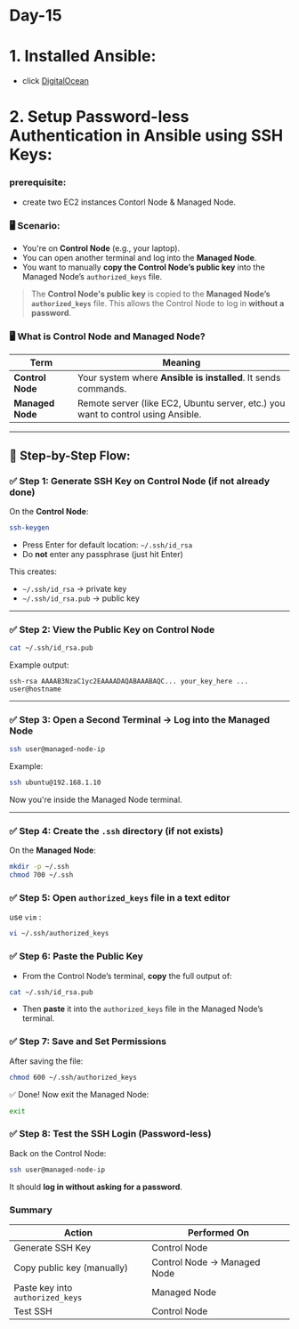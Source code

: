 # Day-15

# 1. Installed Ansible:

- click  [DigitalOcean](https://www.digitalocean.com/community/tutorials/how-to-install-and-configure-ansible-on-ubuntu-20-04)


# 2. Setup Password-less Authentication in Ansible using SSH Keys:

### prerequisite:

- create two EC2 instances Contorl Node & Managed Node.

### 🖥️ Scenario:

* You're on **Control Node** (e.g., your laptop).
* You can open another terminal and log into the **Managed Node**.
* You want to manually **copy the Control Node’s public key** into the Managed Node’s `authorized_keys` file.

> The **Control Node's public key** is copied to the **Managed Node’s `authorized_keys`** file. This allows the Control Node to log in **without a password**.


### 🖥️ What is Control Node and Managed Node?

| Term             | Meaning                                                                          |
| ---------------- | -------------------------------------------------------------------------------- |
| **Control Node** | Your system where **Ansible is installed**. It sends commands.                   |
| **Managed Node** | Remote server (like EC2, Ubuntu server, etc.) you want to control using Ansible. |

---

## 🔄 Step-by-Step Flow:

### ✅ Step 1: Generate SSH Key on Control Node (if not already done)

On the **Control Node**:

```bash
ssh-keygen
```

* Press Enter for default location: `~/.ssh/id_rsa`
* Do **not** enter any passphrase (just hit Enter)

This creates:

* `~/.ssh/id_rsa` → private key
* `~/.ssh/id_rsa.pub` → public key

---

### ✅ Step 2: View the Public Key on Control Node

```bash
cat ~/.ssh/id_rsa.pub
```

Example output:

```
ssh-rsa AAAAB3NzaC1yc2EAAAADAQABAAABAQC... your_key_here ... user@hostname
```

---

### ✅ Step 3: Open a Second Terminal → Log into the Managed Node

```bash
ssh user@managed-node-ip
```

Example:

```bash
ssh ubuntu@192.168.1.10
```

Now you're inside the Managed Node terminal.

---

### ✅ Step 4: Create the `.ssh` directory (if not exists)

On the **Managed Node**:

```bash
mkdir -p ~/.ssh
chmod 700 ~/.ssh
```


### ✅ Step 5: Open `authorized_keys` file in a text editor

use `vim` :

```bash
vi ~/.ssh/authorized_keys
```


### ✅ Step 6: Paste the Public Key

* From the Control Node’s terminal, **copy** the full output of:

```bash
cat ~/.ssh/id_rsa.pub
```

* Then **paste** it into the `authorized_keys` file in the Managed Node’s terminal.


### ✅ Step 7: Save and Set Permissions

After saving the file:

```bash
chmod 600 ~/.ssh/authorized_keys
```

✅ Done! Now exit the Managed Node:

```bash
exit
```

### ✅ Step 8: Test the SSH Login (Password-less)

Back on the Control Node:

```bash
ssh user@managed-node-ip
```

It should **log in without asking for a password**.


### Summary

| Action                           | Performed On                |
| -------------------------------- | --------------------------- |
| Generate SSH Key                 | Control Node                |
| Copy public key (manually)       | Control Node → Managed Node |
| Paste key into `authorized_keys` | Managed Node                |
| Test SSH                         | Control Node                |




